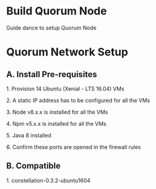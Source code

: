 # Build Quorum Node

Guide dance to setup Quorum Node

# Quorum Network Setup

## A. Install Pre-requisites

1\. Provision 14 Ubuntu (Xenial - LTS 16.04) VMs

2\. A static IP address has to be configured for all the VMs

3\. Node v8.x.x is installed for all the VMs

4\. Npm v5.x.x is installed for all the VMs

5\. Java 8 installed

6\. Confirm these ports are opened in the firewall rules


## B. Compatible

1\. constellation-0.3.2-ubuntu1604

